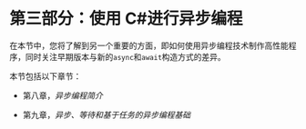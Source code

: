 # 第三部分：使用 C#进行异步编程

在本节中，您将了解到另一个重要的方面，即如何使用异步编程技术制作高性能程序，同时关注早期版本与新的`async`和`await`构造方式的差异。

本节包括以下章节：

+   第八章，*异步编程简介*

+   第九章，*异步、等待和基于任务的异步编程基础*

